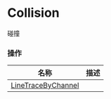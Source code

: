 # Collision

碰撞


### 操作  
| 名称 | 描述 |
|--|--|
| [LineTraceByChannel](./line-trace-by-channel.md) |  |